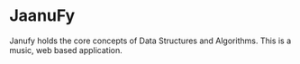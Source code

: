# JaanuFy
Janufy holds the core concepts of Data Structures and Algorithms. This is a music, web based application.
